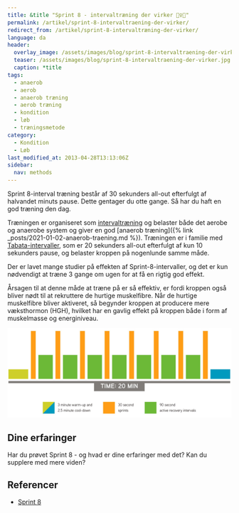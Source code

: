 ```yaml
---
title: &title "Sprint 8 - intervaltræning der virker 🏃‍♀️🏃"
permalink: /artikel/sprint-8-intervaltraening-der-virker/
redirect_from: /artikel/sprint-8-intervaltræning-der-virker/
language: da
header:
  overlay_image: /assets/images/blog/sprint-8-intervaltraening-der-virker.jpg
  teaser: /assets/images/blog/sprint-8-intervaltraening-der-virker.jpg
  caption: *title
tags:
  - anaerob
  - aerob
  - anaerob træning
  - aerob træning
  - kondition
  - løb
  - træningsmetode
category:
  - Kondition
  - Løb
last_modified_at: 2013-04-28T13:13:06Z
sidebar:
  nav: methods
---
```


Sprint 8-interval træning består af 30 sekunders all-out efterfulgt af halvandet minuts pause. Dette gentager du otte gange. Så har du haft en god træning den dag.

Træningen er organiseret som [intervaltræning](/intervaltraening/) og belaster både det aerobe og anaerobe system og giver en god [anaerob træning]({% link _posts/2021-01-02-anaerob-traening.md %}). Træningen er i familie med [Tabata-intervaller](/artikel/tabata-traening-intervaller/), som er 20 sekunders all-out efterfulgt af kun 10 sekunders pause, og belaster kroppen på nogenlunde samme måde.

Der er lavet mange studier på effekten af Sprint-8-intervaller, og det er kun nødvendigt at træne 3 gange om ugen for at få en rigtig god effekt.

Årsagen til at denne måde at træne på er så effektiv, er fordi kroppen også bliver nødt til at rekruttere de hurtige muskelfibre. Når de hurtige muskelfibre bliver aktiveret, så begynder kroppen at producere mere væksthormon (HGH), hvilket har en gavlig effekt på kroppen både i form af muskelmasse og energiniveau.

![Sprint 8](/assets/images/sprint-8-landing-infographic.jpg "Sprint 8")

## Dine erfaringer

Har du prøvet Sprint 8 - og hvad er dine erfaringer med det? Kan du supplere med mere viden?

## Referencer

- [Sprint 8](https://sprint8.com/)
